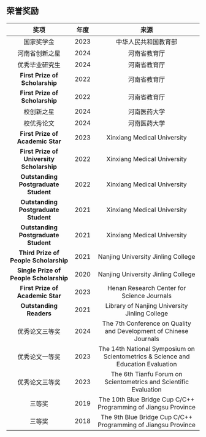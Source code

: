 ## 荣誉奖励

| 奖项 | 年度 | 来源 |
| :-: | :-: | :-: |
| 国家奖学金 | 2023 | 中华人民共和国教育部 |
| 河南省创新之星 | 2024 | 河南省教育厅 |
| 优秀毕业研究生 | 2024 | 河南省教育厅 |
| **First Prize of Scholarship** | 2022 | 河南省教育厅 |
| **First Prize of Scholarship** | 2022 | 河南省教育厅 |
| 校创新之星 | 2024 | 河南医药大学 |
| 校优秀论文 | 2024 | 河南医药大学 |
| **First Prize of Academic Star** | 2023 | Xinxiang Medical University |
| **First Prize of University Scholarship** | 2022 | Xinxiang Medical University |
| **Outstanding Postgraduate Student** | 2022 | Xinxiang Medical University |
| **Outstanding Postgraduate Student** | 2021 | Xinxiang Medical University |
| **Outstanding Postgraduate Student** | 2021 | Xinxiang Medical University |
| **Third Prize of People Scholarship** | 2021 | Nanjing University Jinling College |
| **Single Prize of People Scholarship** | 2020 | Nanjing University Jinling College |
| **First Prize of Academic Star** | 2023 | Henan Research Center for Science Journals |
| **Outstanding Readers** | 2021 | Library of Nanjing University Jinling College |
| 优秀论文三等奖 | 2024 | The 7th Conference on Quality and Development of Chinese Journals |
| 优秀论文一等奖 | 2023 | The 14th National Symposium on Scientometrics & Science and Education Evaluation |
| 优秀论文三等奖 | 2023 | The 6th Tianfu Forum on Scientometrics and Scientific Evaluation |
| 三等奖 | 2019 | The 10th Blue Bridge Cup C/C++ Programming of Jiangsu Province |
| 三等奖 | 2018 | The 9th Blue Bridge Cup C/C++ Programming of Jiangsu Province |
